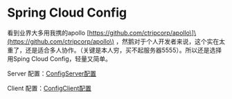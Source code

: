 # Spring Cloud Config

看到业界大多用我携的apollo \[https://github.com/ctripcorp/apollo\]\(https://github.com/ctripcorp/apollo\) ，然鹅对于个人开发者来说，这个实在太重了，还是适合多人协作。（关键是本人穷，买不起服务器5555）。所以还是选择用Sping Cloud Config，轻量又简单。

Server 配置：[ConfigServer配置](/ji-zhu-lei/javaxiao-zhi-shi/springboot-20/spingcloudconfig/configserverpei-zhi.md)

Client 配置：[ConfigClient配置](/ji-zhu-lei/javaxiao-zhi-shi/springboot-20/spingcloudconfig/configclientpei-zhi.md)


